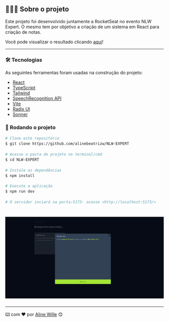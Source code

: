 ## 👩🏽‍💻 Sobre o projeto

Este projeto foi desenvolvido juntamente a RocketSeat no evento NLW Expert. O mesmo tem por objetivo a criação de um sistema em React para criação de notas.

Você pode visualizar o resultado clicando [aqui](https://alinebeatrizw.github.io/NLW-EXPERT/)!

---


### 🛠 Tecnologias

As seguintes ferramentas foram usadas na construção do projeto:

- [React](https://react.dev/)
- [TypeScript](https://www.typescriptlang.org/)
- [Tailwind](https://tailwindcss.com/)
- [SpeechRecognition API](https://developer.mozilla.org/en-US/docs/Web/API/SpeechRecognition)
- [Vite](https://vitejs.dev/)
- [Radix UI](https://www.radix-ui.com/)
- [Sonner](https://sonner.emilkowal.ski/)



### 🎲 Rodando o projeto

```bash
# Clone este repositório
$ git clone https://github.com/alinebeatrizw/NLW-EXPERT

# Acesse a pasta do projeto no terminal/cmd
$ cd NLW-EXPERT

# Instale as dependências
$ npm install

# Execute a aplicação
$ npm run dev

# O servidor inciará na porta:5173- acesse <http://localhost:5173/>
```

## 
<h1 align="center">
    <img  src="/public/resultado.png" />
</h1>

---
⌨️ com ❤️ por [Aline Wille](https://github.com/alinebeatrizw) 😊
